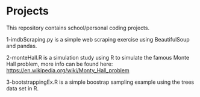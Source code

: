 # Projects
This repository contains school/personal coding projects.

1-imdbScraping.py is a simple web scraping exercise using BeautifulSoup and pandas.

2-monteHall.R is a simulation study using R to simulate the famous Monte Hall problem, more info can be found here: https://en.wikipedia.org/wiki/Monty_Hall_problem

3-bootstrappingEx.R is a simple boostrap sampling example using the trees data set in R.
